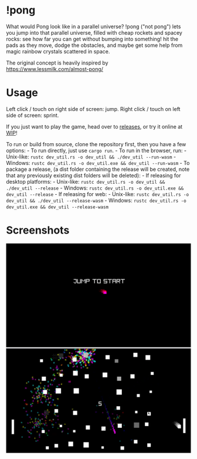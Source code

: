 # !pong
What would Pong look like in a parallel universe? !pong ("not pong") lets you jump into that parallel universe, filled with cheap rockets and spacey rocks: see how far you can get without bumping into something! hit the pads as they move, dodge the obstacles, and maybe get some help from magic rainbow crystals scattered in space. 

The original concept is heavily inspired by https://www.lessmilk.com/almost-pong/

# Usage
Left click / touch on right side of screen: jump.
Right click / touch on left side of screen: sprint.

If you just want to play the game, head over to [releases](), or try it online at [WIP]()!

To run or build from source, clone the repository first, then you have a few options:
    - To run directly, just use `cargo run`.
    - To run in the browser, run:
        - Unix-like: `rustc dev_util.rs -o dev_util && ./dev_util --run-wasm`
        - Windows: `rustc dev_util.rs -o dev_util.exe && dev_util --run-wasm`
    - To package a release, (a dist folder containing the release will be created, note that any previously existing dist folders will be deleted): 
        - If releasing for desktop platforms:
            - Unix-like: `rustc dev_util.rs -o dev_util && ./dev_util --release`
            - Windows: `rustc dev_util.rs -o dev_util.exe && dev_util --release`
        - If releasing for web:
            - Unix-like: `rustc dev_util.rs -o dev_util && ./dev_util --release-wasm`
            - Windows: `rustc dev_util.rs -o dev_util.exe && dev_util --release-wasm`

# Screenshots
![](screenshots/start.png)
![](screenshots/many-obstacles.png)